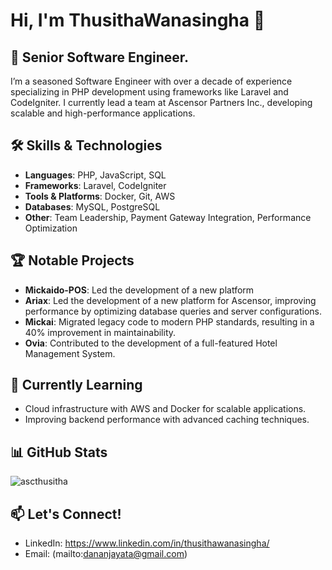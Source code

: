 # Hi, I'm ThusithaWanasingha 👋

## 💼 Senior Software Engineer.

I’m a seasoned Software Engineer with over a decade of experience specializing in PHP development using frameworks like Laravel and CodeIgniter. I currently lead a team at Ascensor Partners Inc., developing scalable and high-performance applications.

## 🛠️ Skills & Technologies
- **Languages**: PHP, JavaScript, SQL
- **Frameworks**: Laravel, CodeIgniter
- **Tools & Platforms**: Docker, Git, AWS
- **Databases**: MySQL, PostgreSQL
- **Other**: Team Leadership, Payment Gateway Integration, Performance Optimization

## 🏆 Notable Projects
- **Mickaido-POS**: Led the development of a new platform
- **Ariax**: Led the development of a new platform for Ascensor, improving performance by optimizing database queries and server configurations.
- **Mickai**: Migrated legacy code to modern PHP standards, resulting in a 40% improvement in maintainability.
- **Ovia**: Contributed to the development of a full-featured Hotel Management System.

## 🌱 Currently Learning
- Cloud infrastructure with AWS and Docker for scalable applications.
- Improving backend performance with advanced caching techniques.

## 📊 GitHub Stats
![ascthusitha](https://github-readme-stats.vercel.app/api?username=ascthusitha&show_icons=true&theme=radical)

## 📫 Let's Connect!
- LinkedIn: https://www.linkedin.com/in/thusithawanasingha/
- Email: (mailto:dananjayata@gmail.com)
